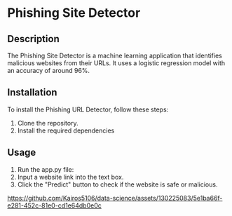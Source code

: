 # Phishing Site Detector

## Description
The Phishing Site Detector is a machine learning application that identifies malicious websites from their URLs. It uses a logistic regression model with an accuracy of around 96%.

## Installation
To install the Phishing URL Detector, follow these steps:
1. Clone the repository.
2. Install the required dependencies


## Usage
1. Run the app.py file:
2. Input a website link into the text box.
3. Click the "Predict" button to check if the website is safe or malicious.


https://github.com/Kairos5106/data-science/assets/130225083/5e1ba66f-e281-452c-81e0-cd1e64db0e0c

